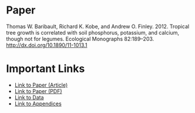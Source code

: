 # Paper

Thomas W. Baribault, Richard K. Kobe, and Andrew O. Finley. 2012. Tropical tree growth is correlated with soil phosphorus, 
potassium, and calcium, though not for legumes. Ecological Monographs 82:189–203. http://dx.doi.org/10.1890/11-1013.1

# Important Links

- [Link to Paper (Article)](https://esajournals.onlinelibrary.wiley.com/doi/full/10.1890/11-1013.1)
- [Link to Paper (PDF)](https://esajournals.onlinelibrary.wiley.com/doi/epdf/10.1890/11-1013.1)
- [Link to Data](https://datadryad.org/stash/dataset/doi:10.5061/dryad.r9p70)
- [Link to Appendices](https://figshare.com/collections/_/3309684)
